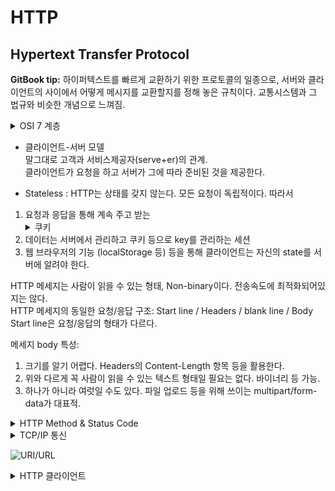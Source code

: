 # HTTP

## Hypertext Transfer Protocol

**GitBook tip:** 하이퍼텍스트를 빠르게 교환하기 위한 프로토콜의 일종으로, 서버와 클라이언트의 사이에서 어떻게 메시지를 교환할지를 정해 놓은 규칙이다.
교통시스템과 그 법규와 비슷한 개념으로 느껴짐.

<details>

<summary>OSI 7 계층</summary>
1계층부터 기반이 되어 7계층까지 구성됨. (하부 계층이 구성되어야 상부 계층이 구성 가능)

2계층 - 데이터 링크 계층 ⇒ MAC address

3계층 - 네트워크 계층 ⇒ IP address

4계층 - 전송 계층 → TCP, UDP ⇒ Port number

7계층 - 응용 계층 → HTTP 등

*HTTPS를 위한 TLS 같은 보안 계층이 먼저 들어갈 수도 있다.

HTTPS는 암호화 프로토콜을 사용하여 통신을 암호화한다.<br />
이 프로토콜은 이전에는 보안 소켓 계층(SSL)으로 알려졌지만, 전송 계층 보안(TLS)이라고 불린다.<br />
이 프로토콜은 비대칭 공개 키 인프라로 알려진 것을 사용하여 통신을 보호.<br />
이 유형의 보안 시스템에서는 두 개의 서로 다른 키를 사용하여 두 당사자 간의 통신을 암호화.

</details>

- 클라이언트-서버 모델<br />
  말그대로 고객과 서비스제공자(serve+er)의 관계.<br />
  클라이언트가 요청을 하고 서버가 그에 따라 준비된 것을 제공한다.<br />


- Stateless : HTTP는 상태를 갖지 않는다. 모든 요청이 독립적이다. 따라서

1. 요청과 응답을 통해 계속 주고 받는 <details><summary>쿠키</summary>-저장 위치: HTTP 쿠키: 쿠키는 클라이언트 측에 저장됩니다. 즉, 브라우저가 사용자의 컴퓨터에 쿠키를 저장하고,
   이를 웹 서버에 전달합니다.
   세션: 세션 데이터는 웹 서버에 저장됩니다. 클라이언트에는 세션 ID만 저장되며, 이 세션 ID를 사용하여 서버에서 세션 데이터를 검색합니다.</br>- 수명:
   HTTP 쿠키: 쿠키는 설정된 만료 날짜 또는 세션 종료 시간까지 지속됩니다. 브라우저를 닫아도 지정된 만료 날짜까지 유지될 수 있습니다.
   세션: 세션 데이터는 일반적으로 사용자가 웹 사이트를 떠날 때 또는 일정 시간(세션 타임아웃) 후에 파기됩니다.</br>- 용도:
   HTTP 쿠키: 주로 사용자의 로그인 상태, 사용자 환경 설정 및 사용자 추적과 같은 상태 정보를 저장하는 데 사용됩니다.
   세션: 주로 사용자의 로그인 상태와 관련된 데이터를 저장하고 유지하는 데 사용됩니다.</br>- 보안:
   HTTP 쿠키: 쿠키는 클라이언트 측에 저장되므로 보안상 취약할 수 있으며, 중요한 데이터를 저장할 때 적절한 보안 조치가 필요합니다. HTTPS를 사용하여 통신을 암호화하는 것이 중요합니다.
   세션: 세션 데이터는 서버 측에서 유지되므로 더 안전합니다. 그러나 세션 ID를 안전하게 관리해야 하며, HTTPS를 사용하는 것이 중요합니다.</br>- 저장 용량:
   HTTP 쿠키: 쿠키는 클라이언트 측에서 저장되므로 브라우저의 저장 용량에 제한이 있으며, 한 도메인에서 저장할 수 있는 쿠키의 수에도 제한이 있습니다.
   세션: 세션 데이터는 서버 측에서 저장되므로 저장 용량에 더 큰 유연성이 있습니다.</br></details>
2. 데이터는 서버에서 관리하고 쿠키 등으로 key를 관리하는 세션
3. 웹 브라우저의 기능 (localStorage 등) 등을 통해 클라이언트는 자신의 state를 서버에 알려야 한다.

HTTP 메세지는 사람이 읽을 수 있는 형태, Non-binary이다. 전송속도에 최적화되어있지는 않다.
<br />HTTP 메세지의 동일한 요청/응답 구조: Start line / Headers / blank line / Body<br />
Start line은 요청/응답의 형태가 다르다.

메세지 body 특성:

1. 크기를 알기 어렵다. Headers의 Content-Length 항목 등을 활용한다.
2. 위와 다르게 꼭 사람이 읽을 수 있는 텍스트 형태일 필요는 없다. 바이너리 등 가능.
3. 하나가 아니라 여럿일 수도 있다. 파일 업로드 등을 위해 쓰이는 multipart/form-data가 대표적.

<details>

<summary>HTTP Method & Status Code</summary>
HTTP Method (요청)

1. GET → Read
2. HEAD → GET without body
3. POST → Submit (멱등성X) ⇒ Collection Pattern에서 Create로 사용
4. PUT → Update (+Create) ⇒ Overwrite!
5. PATCH → Update (partial) (멱등성X)
6. DELETE → Delete
7. OPTIONS → 지원 확인

HTTP Status Code (응답)

1. 1xx → 정보 ⇒ 우리가 직접 쓰는 일은 드믐.
2. 2xx → 성공 ⇒ 200 OK, 201 Created, 204 No Content
3. 3xx → 리다이렉션 ⇒ 304 Not Modified가 특수한 형태로 자주 보임.</br>
    4. 영구 리다이렉션: 특정 리소스의 URI가 영구적으로 이동
        5. 301 (Moved Permantly): 리다이렉트시 요청 메서드가 GET으로 변하고, 본문(body)이 제거될 수 있음</br>
        6. 308 (Permanet Redirect): 301과 기능은 같고, 메서드와 본문이 유지됨
    5. 일시 리다이렉션
        6. 302 (Found): 리다이렉트시 요청 메서드가 GET으로 변경되기도 하고, 본문이 제거될 수 있음
        6. 307 (Temporary Redirect): 302와 기능은 같음, 리다이렉트시 메서드와 본문 유지
        7. 303 (See Other): 302와 기능은 같음, 리다이렉트시 요청 메서드가 무조건 GET으로 변경
    6. 304 Not Modified: 캐시를 목적으로 사용, 클라이언트에게 리소스가 수정되지 않았음을 알려준다.</br> -> 클라이언트는 로컬 PC에 저장된 캐시를 재사용(캐시로 리다이렉트
       한다.)</br> *304 응답은 응답에 메시지 바디를 포함하면 안됨 ( 로컬 캐시를 사용하니까 )
4. 4xx → 클라이언트 쪽 문제 ⇒ 404 Not Found
5. 5xx → 서버 쪽 문제 ⇒ 500 Internal Server Error

</details>

<details>

<summary>TCP/IP 통신</summary>
TCP(Transmission Control Protocol) / IP(Internet Protocol)

현재 수많은 프로그램들이 인터넷으로 통신하는 데 있어 가장 기반이 되는 프로토콜. 실제 대다수 프로그램은 TCP와 IP로 통신(정확히는 '네트워킹')하고 있다.

"TCP/IP 지원"이라 써있으면 단순히 인터넷에 연결하여 쓰는 기능이 포함되어 있다고 해석해도 충분

보통 하나로 싸잡아 표현하긴 하나 TCP와 IP는 별개이다. 네트워크의 경우 계층이 정의되어 있고 각 계층마다 하는 역할과 책임지는 영역이 나뉘어져 있기 때문에 묶어서 표현한다는 것뿐이지 역할에는 많은 차이가 있다.
당장 둘만 봐도 TCP(4,전송계층)와 IP(3,네트워크계층)는 완전히 다른 계층이다.

#### TCP와 UDP

전송 계층의 대표적인 프로토콜

- TCP: 연결이 필요함. 전달 및 순서 보장. (전화)
- UDP: 연결하지 않고 데이터를 보냄. 전달 및 순서를 보장하지 않음. (편지)

Socket

- [Berkeley_sockets](https://en.wikipedia.org/wiki/Berkeley_sockets)
- [네트워크_소켓](https://ko.wikipedia.org/wiki/%EB%84%A4%ED%8A%B8%EC%9B%8C%ED%81%AC_%EC%86%8C%EC%BC%93)

Socket과 Socket API를 구분해야 헷갈리지 않는다.
<details><summary>차이</summary>**소켓(Socket)**은 네트워크 통신을 위한 추상화된 개념이며, **소켓 API(Socket API)**는 이러한 소켓을 프로그램으로 조작하고 제어하기 위한 함수와 명령어의 집합입니다. 소켓 API는 소프트웨어 개발자에게 소켓을 사용하여 네트워크 통신을 구현할 수 있는 도구를 제공합니다.</br>

Socket:**소켓(Socket)**은 네트워크 통신에서 사용되는 추상화된 인터페이스입니다.
소켓은 네트워크 연결을 만들고 데이터를 전송하는 데 사용됩니다. 소켓은 일반적으로 IP 주소와 포트 번호와 같은 네트워크 주소 정보를 사용하여 다른 컴퓨터와 통신합니다.
소켓은 컴퓨터 간 통신을 가능하게 하며, 클라이언트와 서버 간의 통신, P2P 통신 및 다양한 프로토콜(예: TCP, UDP)을 통해 데이터를 주고받을 수 있습니다.
Socket API:

**소켓 API(Socket API)**는 소프트웨어 개발자가 소켓을 사용하는 데 필요한 함수 및 명령어의 집합입니다. 소켓 API는 네트워크 프로그래밍을 할 때 사용됩니다.
소켓 API는 다양한 프로그래밍 언어와 플랫폼에서 사용 가능하며, 이를 통해 네트워크 소프트웨어를 개발하고 제어할 수 있습니다. 예를 들어, C/C++에서는 "socket()" 및 "send()"와 같은 소켓 API
함수를 사용하여 소켓을 생성하고 데이터를 전송합니다.</details>

Socket은 기본적으로 파일과 유사하게 다룰 수 있다(유닉스에서는 파일 디스크립터의 일종).

Java에서는 키보드 입력, 화면 출력, 파일 입출력 등과 마찬가지로 Stream(Java 8에서 도입된 Stream API가 아님에 주의!)으로 다룰 수 있다.

### TCP 통신 순서

1. 서버는 접속 요청을 받기 위한 소켓을 연다. → Listen
2. 클라이언트는 소켓을 만들고, 서버에 접속을 요청한다. → Connect
3. 서버는 접속 요청을 받아서 클라이언트와 통신할 소켓을 따로 만든다. → Accept
4. 소켓을 통해 서로 데이터를 주고 받는다. → Send & Receive ⇒ 반복!
5. 통신을 마치면 소켓을 닫는다. → Close ⇒ 상대방은 Receive로 인지할 수 있다.

</details>

![URI/URL](https://substackcdn.com/image/fetch/f_auto,q_auto:good,fl_progressive:steep/https%3A%2F%2Fsubstack-post-media.s3.amazonaws.com%2Fpublic%2Fimages%2F1b143a39-0445-4906-baca-25633217e5c0_1539x1536.jpeg)

<details>

<summary>HTTP 클라이언트</summary>
-CONNECT</br>
호스트는 IP 주소 또는 도메인 이름을 사용할 수 있다. <br />
도메인의 경우 DNS를 활용하기 때문에 제대로 하려면 복잡해질 수 있지만, 알아서 처리해 준다.<br />
HTTP의 기본 포트 번호는 80.</br>
IP 주소와 포트 번호만 알면, 서버에 접속할 수 있다.</br>
Socket socket = new Socket(host, port);</br>

-REQUEST</br>
요청 메시지를 만들고, TCP로 전송하면 된다.</br>

```
GET http://example.com/ HTTP/1.1
(빈 줄)
```

소켓에서 Output Stream을 얻어서 쓸 수 있다.</br>
그러나 Byte변환없이 문자열을 바로 전송하고 싶다면 Writer(OutputStreamWriter)를 쓴다(추천).</br>
⚠️ 내부적으로 버퍼가 있기 때문에 flush를 잊지 않아야 한다.

-RESPONSE</br>
소켓에서 Input Stream을 얻어서 쓸 수 있다.</br>
Byte 배열을 준비하고, 여기로 데이터를 읽어온다.</br>
응답 데이터가 우리가 준비한 배열보다 클 수도 있는데, 이 경우엔 반복해서 여러 번 읽는 작업이 필요하다. </br>
이 경우엔 우리가 준비한 배열이 Chunk(한번에 처리하는 단위)가 된다.

```
byte[] bytes = new byte[1_000_000];
int size = inputStream.read(bytes);
```

System.out.println(text);
실제 데이터 크기만큼 Byte 배열을 자르고, 문자열로 변환해 출력한다.

```
byte[] data = Arrays.copyOf(bytes, size);
String text = new String(data);
```

요청과 마찬가지로 Reader(InputStreamReader)를 쓰면 훨씬 편하다(추천).

-CLOSE

```
socket.close();
```

Socket은 Closeable이기 때문에 try-with-resources를 써도 된다.

```
try (Socket socket = new Socket(host, port)) {
	// Request
	// Response
}
```

</details>